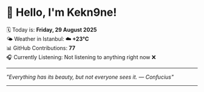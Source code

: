 # 👋 Hello, I'm Kekn9ne!

🗓️ Today is: **Friday, 29 August 2025**  
🌤️ Weather in Istanbul: **☁️   +23°C**  
📊 GitHub Contributions: **77**  
🎧 Currently Listening: Not listening to anything right now ❌

---

_"Everything has its beauty, but not everyone sees it.  — *Confucius*"_

---
